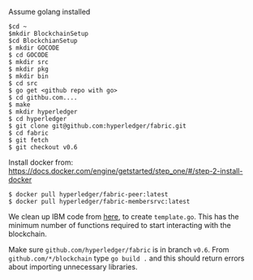 
Assume golang installed

```
$cd ~
$mkdir BlockchainSetup
$cd BlockchianSetup
$ mkdir GOCODE
$ cd GOCODE
$ mkdir src
$ mkdir pkg
$ mkdir bin
$ cd src
$ go get <github repo with go>
$ cd githbu.com....
$ make
$ mkdir hyperledger
$ cd hyperledger
$ git clone git@github.com:hyperledger/fabric.git
$ cd fabric
$ git fetch
$ git checkout v0.6
```

Install docker from: https://docs.docker.com/engine/getstarted/step_one/#/step-2-install-docker

```
$ docker pull hyperledger/fabric-peer:latest
$ docker pull hyperledger/fabric-membersrvc:latest
```

We clean up IBM code from <a href="https://github.com/IBM-Blockchain/marbles/blob/master/chaincode/marbles_chaincode.go" target="_blank">here</a>, to create `template.go`. This has the minimum number of functions required to start interacting with the blockchain.

Make sure `github.com/hyperledger/fabric` is in branch `v0.6`.
From `github.com/*/blockchain` type `go build .` and this should return errors about importing unnecessary libraries. 
